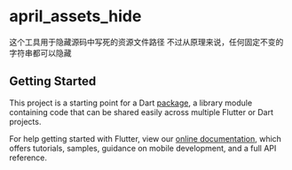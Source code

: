 # april_assets_hide

这个工具用于隐藏源码中写死的资源文件路径
不过从原理来说，任何固定不变的字符串都可以隐藏

## Getting Started

This project is a starting point for a Dart
[package](https://flutter.dev/developing-packages/),
a library module containing code that can be shared easily across
multiple Flutter or Dart projects.

For help getting started with Flutter, view our 
[online documentation](https://flutter.dev/docs), which offers tutorials, 
samples, guidance on mobile development, and a full API reference.
